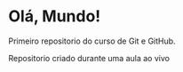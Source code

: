 # Olá, Mundo!
 Primeiro repositorio do curso de Git e GitHub.

 Repositorio criado durante uma aula ao vivo
